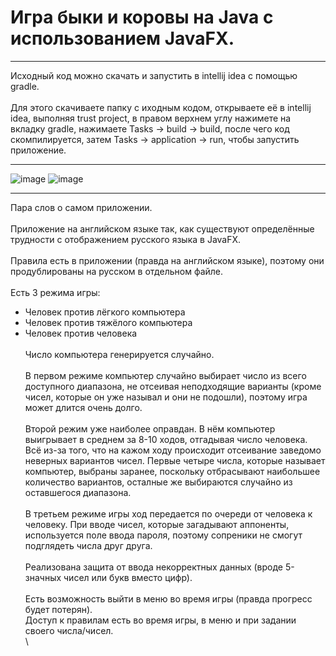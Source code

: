 # Игра быки и коровы на Java с использованием JavaFX. # 
***
Исходный код можно скачать и запустить в intellij idea с помощью gradle. \
\
Для этого скачиваете папку с иходным кодом, открываете её в intellij idea, выполняя trust project, в правом верхнем углу нажимете на вкладку gradle, нажимаете Tasks -> build -> build, после чего код скомпилируется, затем Tasks -> application -> run, чтобы запустить приложение. 
***
![image](https://user-images.githubusercontent.com/81764092/133647450-f1b1fc60-ecb4-4e60-a569-f1afc5f7c2f7.png)
![image](https://user-images.githubusercontent.com/81764092/133647179-0bf17464-d098-432a-81e4-fde72540405e.png)
***
Пара слов о самом приложении.\
\
Приложение на английском языке так, как существуют определённые трудности с отображением русского языка в JavaFX.\
\
Правила есть в приложении (правда на английском языке), поэтому они продублированы на русском в отдельном файле.\
\
Есть 3 режима игры:
* Человек против лёгкого компьютера
* Человек против тяжёлого компьютера
* Человек против человека  
\
Число компьютера генерируется случайно. \
\
В первом режиме компьютер случайно выбирает число из всего доступного диапазона, не отсеивая неподходящие варианты (кроме чисел, которые он уже называл и они не подошли), поэтому игра может длится очень долго. \
\
Второй режим уже наиболее оправдан. В нём компьютер выигрывает в среднем за 8-10 ходов, отгадывая число человека. Всё из-за того, что на кажом ходу происходит отсеивание заведомо неверных вариантов чисел. Первые четыре числа, которые называет компьютер, выбраны заранее, поскольку отбрасывают наибольшее количество вариантов, осталные же выбираются случайно из оставшегося диапазона. \
\
В третьем режиме игры ход передается по очереди от человека к человеку. При вводе чисел, которые загадывают аппоненты, используется поле ввода пароля, поэтому сопреники не смогут подглядеть числа друг друга.\
\
Реализована защита от ввода некорректных данных (вроде 5-значных чисел или букв вместо цифр). \
\
Есть возможность выйти в меню во время игры (правда прогресс будет потерян).
\
Доступ к правилам есть во время игры, в меню и при задании своего числа/чисел.\
\
